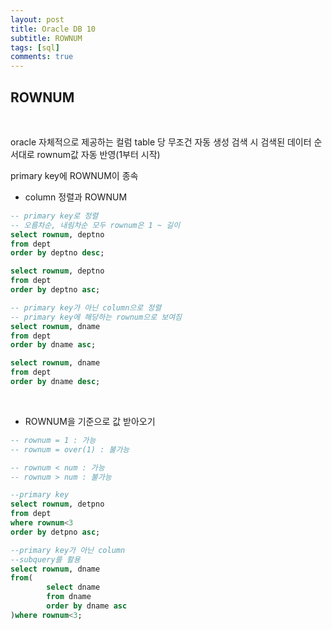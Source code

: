 ```yaml
---
layout: post
title: Oracle DB 10
subtitle: ROWNUM
tags: [sql]
comments: true
---
```



## ROWNUM

<br>

oracle 자체적으로 제공하는 컬럼
table 당 무조건 자동 생성
검색 시 검색된 데이터 순서대로 rownum값 자동 반영(1부터 시작)

primary key에 ROWNUM이 종속

- column 정렬과 ROWNUM

```sql
-- primary key로 정렬
-- 오름차순, 내림차순 모두 rownum은 1 ~ 길이
select rownum, deptno
from dept
order by deptno desc;

select rownum, deptno
from dept
order by deptno asc;

-- primary key가 아닌 column으로 정렬
-- primary key에 해당하는 rownum으로 보여짐
select rownum, dname
from dept
order by dname asc;

select rownum, dname
from dept
order by dname desc;
```

<br>

- ROWNUM을 기준으로 값 받아오기

```sql
-- rownum = 1 : 가능
-- rownum = over(1) : 불가능

-- rownum < num : 가능
-- rownum > num : 불가능 

--primary key
select rownum, detpno
from dept
where rownum<3
order by detpno asc;

--primary key가 아닌 column
--subquery를 활용
select rownum, dname
from(
		select dname
		from dname
		order by dname asc
)where rownum<3;
```